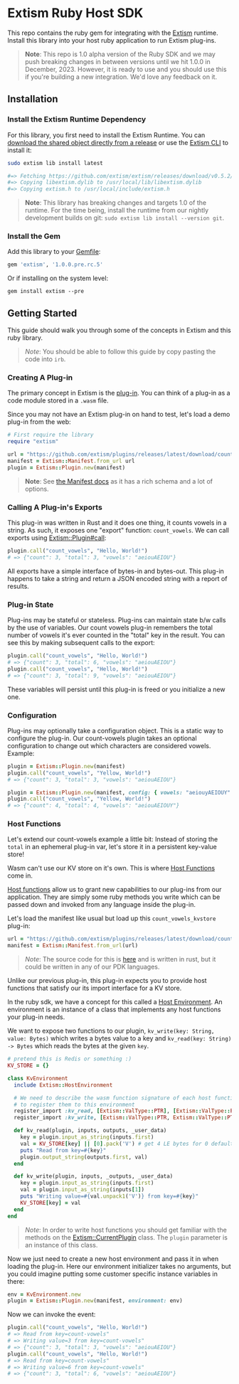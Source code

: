 # Extism Ruby Host SDK

This repo contains the ruby gem for integrating with the [Extism](https://extism.org/) runtime. Install this library into your host ruby application to run Extism plug-ins.

> **Note**: This repo is 1.0 alpha version of the Ruby SDK and we may push breaking changes in between versions until we hit 1.0.0 in December, 2023. However, it is ready to use and you should use this if you're building a new integration. We'd love any feedback on it.

## Installation

### Install the Extism Runtime Dependency

For this library, you first need to install the Extism Runtime. You can [download the shared object directly from a release](https://github.com/extism/extism/releases) or use the [Extism CLI](https://github.com/extism/cli) to install it:

```bash
sudo extism lib install latest

#=> Fetching https://github.com/extism/extism/releases/download/v0.5.2/libextism-aarch64-apple-darwin-v0.5.2.tar.gz
#=> Copying libextism.dylib to /usr/local/lib/libextism.dylib
#=> Copying extism.h to /usr/local/include/extism.h
```

> **Note**: This library has breaking changes and targets 1.0 of the runtime. For the time being, install the runtime from our nightly development builds on git: `sudo extism lib install --version git`.

### Install the Gem

Add this library to your [Gemfile](https://bundler.io/):

```ruby
gem 'extism', '1.0.0.pre.rc.5'
```

Or if installing on the system level:

```
gem install extism --pre
```

## Getting Started

This guide should walk you through some of the concepts in Extism and this ruby library.

> *Note*: You should be able to follow this guide by copy pasting the code into `irb`.

### Creating A Plug-in

The primary concept in Extism is the [plug-in](https://extism.org/docs/concepts/plug-in). You can think of a plug-in as a code module stored in a `.wasm` file.

Since you may not have an Extism plug-in on hand to test, let's load a demo plug-in from the web:

```ruby
# First require the library
require "extism"

url = "https://github.com/extism/plugins/releases/latest/download/count_vowels.wasm"
manifest = Extism::Manifest.from_url url
plugin = Extism::Plugin.new(manifest)
```

> **Note**: See [the Manifest docs](https://extism.github.io/ruby-sdk/Extism/Manifest.html) as it has a rich schema and a lot of options.

### Calling A Plug-in's Exports

This plug-in was written in Rust and it does one thing, it counts vowels in a string. As such, it exposes one "export" function: `count_vowels`. We can call exports using [Extism::Plugin#call](https://extism.github.io/ruby-sdk/Extism/Plugin.html#call-instance_method):

```ruby
plugin.call("count_vowels", "Hello, World!")
# => {"count": 3, "total": 3, "vowels": "aeiouAEIOU"}
```

All exports have a simple interface of bytes-in and bytes-out. This plug-in happens to take a string and return a JSON encoded string with a report of results.

### Plug-in State

Plug-ins may be stateful or stateless. Plug-ins can maintain state b/w calls by the use of variables. Our count vowels plug-in remembers the total number of vowels it's ever counted in the "total" key in the result. You can see this by making subsequent calls to the export:

```ruby
plugin.call("count_vowels", "Hello, World!")
# => {"count": 3, "total": 6, "vowels": "aeiouAEIOU"}
plugin.call("count_vowels", "Hello, World!")
# => {"count": 3, "total": 9, "vowels": "aeiouAEIOU"}
```

These variables will persist until this plug-in is freed or you initialize a new one.

### Configuration

Plug-ins may optionally take a configuration object. This is a static way to configure the plug-in. Our count-vowels plugin takes an optional configuration to change out which characters are considered vowels. Example:

```ruby
plugin = Extism::Plugin.new(manifest)
plugin.call("count_vowels", "Yellow, World!")
# => {"count": 3, "total": 3, "vowels": "aeiouAEIOU"}

plugin = Extism::Plugin.new(manifest, config: { vowels: "aeiouyAEIOUY" })
plugin.call("count_vowels", "Yellow, World!")
# => {"count": 4, "total": 4, "vowels": "aeiouAEIOUY"}
```

### Host Functions

Let's extend our count-vowels example a little bit: Instead of storing the `total` in an ephemeral plug-in var, let's store it in a persistent key-value store!

Wasm can't use our KV store on it's own. This is where [Host Functions](https://extism.org/docs/concepts/host-functions) come in.

[Host functions](https://extism.org/docs/concepts/host-functions) allow us to grant new capabilities to our plug-ins from our application. They are simply some ruby methods you write which can be passed down and invoked from any language inside the plug-in.

Let's load the manifest like usual but load up this `count_vowels_kvstore` plug-in:

```ruby
url = "https://github.com/extism/plugins/releases/latest/download/count_vowels_kvstore.wasm"
manifest = Extism::Manifest.from_url(url)
```

> *Note*: The source code for this is [here](https://github.com/extism/plugins/blob/main/count_vowels_kvstore/src/lib.rs) and is written in rust, but it could be written in any of our PDK languages.

Unlike our previous plug-in, this plug-in expects you to provide host functions that satisfy our its import interface for a KV store.

In the ruby sdk, we have a concept for this called a [Host Environment](https://extism.github.io/ruby-sdk/Extism/HostEnvironment.html). An environment is an instance of a class that implements any host functions your plug-in needs.

We want to expose two functions to our plugin, `kv_write(key: String, value: Bytes)` which writes a bytes value to a key and `kv_read(key: String) -> Bytes` which reads the bytes at the given `key`.

```ruby
# pretend this is Redis or something :)
KV_STORE = {}

class KvEnvironment
  include Extism::HostEnvironment

  # We need to describe the wasm function signature of each host function
  # to register them to this environment
  register_import :kv_read, [Extism::ValType::PTR], [Extism::ValType::PTR]
  register_import :kv_write, [Extism::ValType::PTR, Extism::ValType::PTR], []

  def kv_read(plugin, inputs, outputs, _user_data)
    key = plugin.input_as_string(inputs.first)
    val = KV_STORE[key] || [0].pack('V') # get 4 LE bytes for 0 default
    puts "Read from key=#{key}"
    plugin.output_string(outputs.first, val)
  end

  def kv_write(plugin, inputs, _outputs, _user_data)
    key = plugin.input_as_string(inputs.first)
    val = plugin.input_as_string(inputs[1])
    puts "Writing value=#{val.unpack1('V')} from key=#{key}"
    KV_STORE[key] = val
  end
end
```

> *Note*: In order to write host functions you should get familiar with the methods on the [Extism::CurrentPlugin](https://extism.github.io/ruby-sdk/Extism/CurrentPlugin.html) class. The `plugin` parameter is an instance of this class.

Now we just need to create a new host environment and pass it in when loading the plug-in. Here our environment initializer takes no arguments, but you could imagine putting some customer specific instance variables in there:

```ruby
env = KvEnvironment.new
plugin = Extism::Plugin.new(manifest, environment: env)
```

Now we can invoke the event:

```ruby
plugin.call("count_vowels", "Hello, World!")
# => Read from key=count-vowels"
# => Writing value=3 from key=count-vowels"
# => {"count": 3, "total": 3, "vowels": "aeiouAEIOU"}
plugin.call("count_vowels", "Hello, World!")
# => Read from key=count-vowels"
# => Writing value=6 from key=count-vowels"
# => {"count": 3, "total": 6, "vowels": "aeiouAEIOU"}
```
